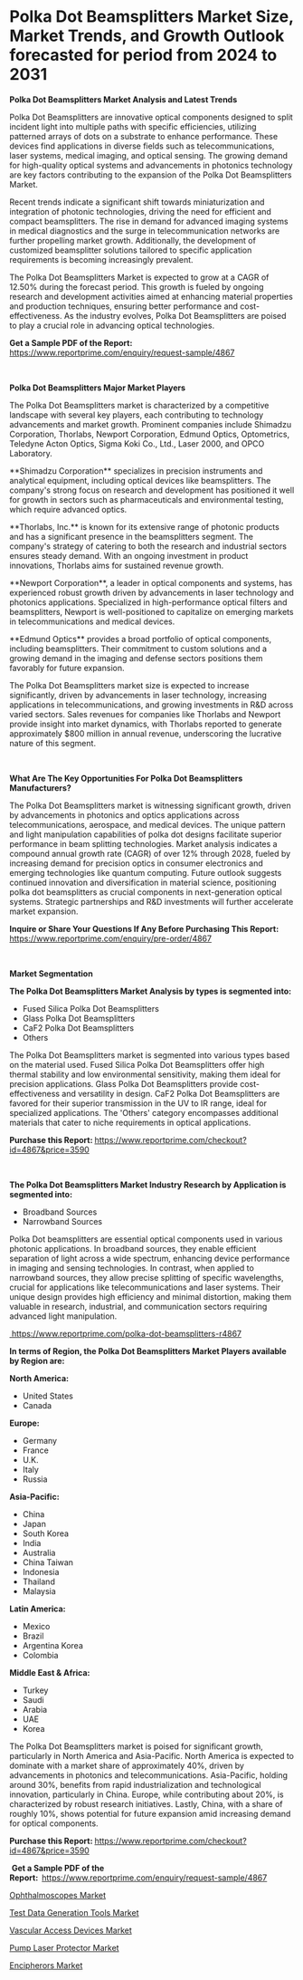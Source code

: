 <p><h1>Polka Dot Beamsplitters Market Size, Market Trends, and Growth Outlook forecasted for period from 2024 to 2031</h1></p><p><strong>Polka Dot Beamsplitters Market Analysis and Latest Trends</strong></p>
<p><p>Polka Dot Beamsplitters are innovative optical components designed to split incident light into multiple paths with specific efficiencies, utilizing patterned arrays of dots on a substrate to enhance performance. These devices find applications in diverse fields such as telecommunications, laser systems, medical imaging, and optical sensing. The growing demand for high-quality optical systems and advancements in photonics technology are key factors contributing to the expansion of the Polka Dot Beamsplitters Market.</p><p>Recent trends indicate a significant shift towards miniaturization and integration of photonic technologies, driving the need for efficient and compact beamsplitters. The rise in demand for advanced imaging systems in medical diagnostics and the surge in telecommunication networks are further propelling market growth. Additionally, the development of customized beamsplitter solutions tailored to specific application requirements is becoming increasingly prevalent.</p><p>The Polka Dot Beamsplitters Market is expected to grow at a CAGR of 12.50% during the forecast period. This growth is fueled by ongoing research and development activities aimed at enhancing material properties and production techniques, ensuring better performance and cost-effectiveness. As the industry evolves, Polka Dot Beamsplitters are poised to play a crucial role in advancing optical technologies.</p></p>
<p><strong>Get a Sample PDF of the Report:&nbsp;</strong> <a href="https://www.reportprime.com/enquiry/request-sample/4867">https://www.reportprime.com/enquiry/request-sample/4867</a></p>
<p>&nbsp;</p>
<p><strong>Polka Dot Beamsplitters Major Market Players</strong></p>
<p><p>The Polka Dot Beamsplitters market is characterized by a competitive landscape with several key players, each contributing to technology advancements and market growth. Prominent companies include Shimadzu Corporation, Thorlabs, Newport Corporation, Edmund Optics, Optometrics, Teledyne Acton Optics, Sigma Koki Co., Ltd., Laser 2000, and OPCO Laboratory.</p><p>**Shimadzu Corporation** specializes in precision instruments and analytical equipment, including optical devices like beamsplitters. The company's strong focus on research and development has positioned it well for growth in sectors such as pharmaceuticals and environmental testing, which require advanced optics.</p><p>**Thorlabs, Inc.** is known for its extensive range of photonic products and has a significant presence in the beamsplitters segment. The company's strategy of catering to both the research and industrial sectors ensures steady demand. With an ongoing investment in product innovations, Thorlabs aims for sustained revenue growth.</p><p>**Newport Corporation**, a leader in optical components and systems, has experienced robust growth driven by advancements in laser technology and photonics applications. Specialized in high-performance optical filters and beamsplitters, Newport is well-positioned to capitalize on emerging markets in telecommunications and medical devices.</p><p>**Edmund Optics** provides a broad portfolio of optical components, including beamsplitters. Their commitment to custom solutions and a growing demand in the imaging and defense sectors positions them favorably for future expansion.</p><p>The Polka Dot Beamsplitters market size is expected to increase significantly, driven by advancements in laser technology, increasing applications in telecommunications, and growing investments in R&D across varied sectors. Sales revenues for companies like Thorlabs and Newport provide insight into market dynamics, with Thorlabs reported to generate approximately $800 million in annual revenue, underscoring the lucrative nature of this segment.</p></p>
<p>&nbsp;</p>
<p><strong>What Are The Key Opportunities For Polka Dot Beamsplitters Manufacturers?</strong></p>
<p><p>The Polka Dot Beamsplitters market is witnessing significant growth, driven by advancements in photonics and optics applications across telecommunications, aerospace, and medical devices. The unique pattern and light manipulation capabilities of polka dot designs facilitate superior performance in beam splitting technologies. Market analysis indicates a compound annual growth rate (CAGR) of over 12% through 2028, fueled by increasing demand for precision optics in consumer electronics and emerging technologies like quantum computing. Future outlook suggests continued innovation and diversification in material science, positioning polka dot beamsplitters as crucial components in next-generation optical systems. Strategic partnerships and R&D investments will further accelerate market expansion.</p></p>
<p><strong>Inquire or Share Your Questions If Any Before Purchasing This Report:</strong> <a href="https://www.reportprime.com/enquiry/pre-order/4867">https://www.reportprime.com/enquiry/pre-order/4867</a></p>
<p>&nbsp;</p>
<p><strong>Market Segmentation</strong></p>
<p><strong>The Polka Dot Beamsplitters Market Analysis by types is segmented into:</strong></p>
<p><ul><li>Fused Silica Polka Dot Beamsplitters</li><li>Glass Polka Dot Beamsplitters</li><li>CaF2 Polka Dot Beamsplitters</li><li>Others</li></ul></p>
<p><p>The Polka Dot Beamsplitters market is segmented into various types based on the material used. Fused Silica Polka Dot Beamsplitters offer high thermal stability and low environmental sensitivity, making them ideal for precision applications. Glass Polka Dot Beamsplitters provide cost-effectiveness and versatility in design. CaF2 Polka Dot Beamsplitters are favored for their superior transmission in the UV to IR range, ideal for specialized applications. The 'Others' category encompasses additional materials that cater to niche requirements in optical applications.</p></p>
<p><strong>Purchase this Report:&nbsp;</strong><a href="https://www.reportprime.com/checkout?id=4867&price=3590">https://www.reportprime.com/checkout?id=4867&price=3590</a></p>
<p>&nbsp;</p>
<p><strong>The Polka Dot Beamsplitters Market Industry Research by Application is segmented into:</strong></p>
<p><ul><li>Broadband Sources</li><li>Narrowband Sources</li></ul></p>
<p><p>Polka Dot beamsplitters are essential optical components used in various photonic applications. In broadband sources, they enable efficient separation of light across a wide spectrum, enhancing device performance in imaging and sensing technologies. In contrast, when applied to narrowband sources, they allow precise splitting of specific wavelengths, crucial for applications like telecommunications and laser systems. Their unique design provides high efficiency and minimal distortion, making them valuable in research, industrial, and communication sectors requiring advanced light manipulation.</p></p>
<p><a href="https://www.reportprime.com/polka-dot-beamsplitters-r4867">&nbsp;https://www.reportprime.com/polka-dot-beamsplitters-r4867</a></p>
<p><strong>In terms of Region, the Polka Dot Beamsplitters Market Players available by Region are:</strong></p>
<p>
    <p> <strong> North America: </strong>
        <ul>
            <li>United States</li>
            <li>Canada</li>
        </ul>
        </p> 
    <p> <strong> Europe: </strong>
        <ul>
            <li>Germany</li>
            <li>France</li>
            <li>U.K.</li>
            <li>Italy</li>
            <li>Russia</li>
        </ul>
        </p> 
    <p> <strong> Asia-Pacific: </strong>
        <ul>
            <li>China</li>
            <li>Japan</li>
            <li>South Korea</li>
            <li>India</li>
            <li>Australia</li>
            <li>China Taiwan</li>
            <li>Indonesia</li>
            <li>Thailand</li>
            <li>Malaysia</li>
        </ul>
        </p> 
    <p> <strong> Latin America: </strong>
        <ul>
            <li>Mexico</li>
            <li>Brazil</li>
            <li>Argentina Korea</li>
            <li>Colombia</li>
        </ul>
        </p> 
    <p> <strong> Middle East & Africa: </strong>
        <ul>
            <li>Turkey</li>
            <li>Saudi</li>
            <li>Arabia</li>
            <li>UAE</li>
            <li>Korea</li>
        </ul>
    </p>
    </p>
<p><p>The Polka Dot Beamsplitters market is poised for significant growth, particularly in North America and Asia-Pacific. North America is expected to dominate with a market share of approximately 40%, driven by advancements in photonics and telecommunications. Asia-Pacific, holding around 30%, benefits from rapid industrialization and technological innovation, particularly in China. Europe, while contributing about 20%, is characterized by robust research initiatives. Lastly, China, with a share of roughly 10%, shows potential for future expansion amid increasing demand for optical components.</p></p>
<p><strong>Purchase this Report: </strong><a href="https://www.reportprime.com/checkout?id=4867&price=3590">https://www.reportprime.com/checkout?id=4867&price=3590</a></p>
<p>&nbsp;<strong>Get a Sample PDF of the Report:&nbsp;&nbsp;</strong><a href="https://www.reportprime.com/enquiry/request-sample/4867">https://www.reportprime.com/enquiry/request-sample/4867</a></p>
<p><strong></strong></p>
<p><p><a href="https://www.linkedin.com/pulse/ophthalmoscopes-market-forecasts-trends-impact-analysis-2024-pv6be?trackingId=h62nQf94RFqzBYvWgeWYLA%3D%3D">Ophthalmoscopes Market</a></p><p><a href="https://issuu.com/reportprime-2/docs/test-data-generation-tools-market-s_66e686bc1e7245">Test Data Generation Tools Market</a></p><p><a href="https://www.linkedin.com/pulse/future-trajectory-vascular-access-devices-market-emerging-6ymxe?trackingId=P%2B2%2FHOyESm6jCJMCVIjoRQ%3D%3D">Vascular Access Devices Market</a></p><p><a href="https://github.com/irfadac/Market-Research-Report-List-4/blob/main/pump-laser-protector-market.md">Pump Laser Protector Market</a></p><p><a href="https://issuu.com/reportprime-2/docs/encipherors-market-size-2030.pptx_37c0b30df1dc48">Encipherors Market</a></p></p>
